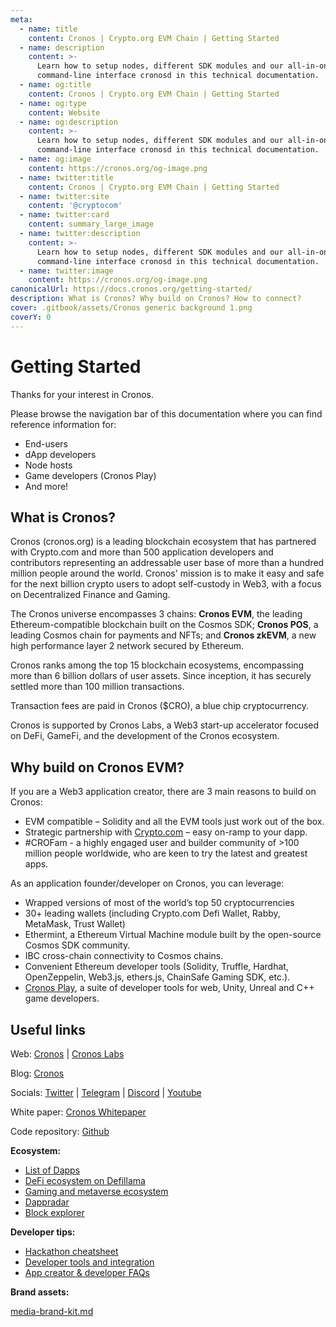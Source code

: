 ```yaml
---
meta:
  - name: title
    content: Cronos | Crypto.org EVM Chain | Getting Started
  - name: description
    content: >-
      Learn how to setup nodes, different SDK modules and our all-in-one
      command-line interface cronosd in this technical documentation.
  - name: og:title
    content: Cronos | Crypto.org EVM Chain | Getting Started
  - name: og:type
    content: Website
  - name: og:description
    content: >-
      Learn how to setup nodes, different SDK modules and our all-in-one
      command-line interface cronosd in this technical documentation.
  - name: og:image
    content: https://cronos.org/og-image.png
  - name: twitter:title
    content: Cronos | Crypto.org EVM Chain | Getting Started
  - name: twitter:site
    content: '@cryptocom'
  - name: twitter:card
    content: summary_large_image
  - name: twitter:description
    content: >-
      Learn how to setup nodes, different SDK modules and our all-in-one
      command-line interface cronosd in this technical documentation.
  - name: twitter:image
    content: https://cronos.org/og-image.png
canonicalUrl: https://docs.cronos.org/getting-started/
description: What is Cronos? Why build on Cronos? How to connect?
cover: .gitbook/assets/Cronos generic background 1.png
coverY: 0
---
```


# Getting Started

Thanks for your interest in Cronos.

Please browse the navigation bar of this documentation where you can find reference information for:

* End-users
* dApp developers
* Node hosts
* Game developers (Cronos Play)
* And more!

## What is Cronos?

Cronos (cronos.org) is a leading blockchain ecosystem that has partnered with Crypto.com and more than 500 application developers and contributors representing an addressable user base of more than a hundred million people around the world. Cronos' mission is to make it easy and safe for the next billion crypto users to adopt self-custody in Web3, with a focus on Decentralized Finance and Gaming.

The Cronos universe encompasses 3 chains: **Cronos EVM**, the leading Ethereum-compatible blockchain built on the Cosmos SDK; **Cronos POS**, a leading Cosmos chain for payments and NFTs; and **Cronos zkEVM**, a new high performance layer 2 network secured by Ethereum.

Cronos ranks among the top 15 blockchain ecosystems, encompassing more than 6 billion dollars of user assets. Since inception, it has securely settled more than 100 million transactions.

Transaction fees are paid in Cronos ($CRO), a blue chip cryptocurrency.

Cronos is supported by Cronos Labs, a Web3 start-up accelerator focused on DeFi, GameFi, and the development of the Cronos ecosystem.

## Why build on Cronos EVM?

If you are a Web3 application creator, there are 3 main reasons to build on Cronos:

* EVM compatible – Solidity and all the EVM tools just work out of the box.
* Strategic partnership with [Crypto.com](http://crypto.com/) – easy on-ramp to your dapp.
* \#CROFam - a highly engaged user and builder community of >100 million people worldwide, who are keen to try the latest and greatest apps.

As an application founder/developer on Cronos, you can leverage:

* Wrapped versions of most of the world’s top 50 cryptocurrencies
* 30+ leading wallets (including Crypto.com Defi Wallet, Rabby, MetaMask, Trust Wallet)
* Ethermint, a Ethereum Virtual Machine module built by the open-source Cosmos SDK community.
* IBC cross-chain connectivity to Cosmos chains.
* Convenient Ethereum developer tools (Solidity, Truffle, Hardhat, OpenZeppelin, Web3.js, ethers.js, ChainSafe Gaming SDK, etc.).
* [Cronos Play](https://cronos.org/play), a suite of developer tools for web, Unity, Unreal and C++ game developers.

## Useful links

Web: [Cronos](https://cronos.org) | [Cronos Labs](https://cronoslabs.org)

Blog: [Cronos](https://blog.cronos.org/)

Socials: [Twitter](https://twitter.com/cronos\_chain) | [Telegram](https://t.me/Cronos\_Announcements) | [Discord](https://discord.com/invite/pahqHz26q4) | [Youtube](https://www.youtube.com/@cronos\_chain)

White paper: [Cronos Whitepaper](https://whitepaper.cronos.org/)

Code repository: [Github](https://github.com/crypto-org-chain/cronos)

**Ecosystem:**

* [List of Dapps](https://discover.cronos.org)
* [DeFi ecosystem on Defillama](https://defillama.com/chain/Cronos)
* [Gaming and metaverse ecosystem](https://blog.cronos.org/p/news-from-the-cronos-gaming-ecosystem)
* [Dappradar](https://dappradar.com/rankings/protocol/cronos)
* [Block explorer](https://explorer.cronos.org)

**Developer tips:**

* [Hackathon cheatsheet](for-dapp-developers/hacker-resources.md)
* [Developer tools and integration](for-dapp-developers/dev-tools-and-integrations/)
* [App creator & developer FAQs](for-dapp-developers/founder-faqs.md)

**Brand assets:**

[media-brand-kit.md](resources/media-brand-kit.md "mention")
